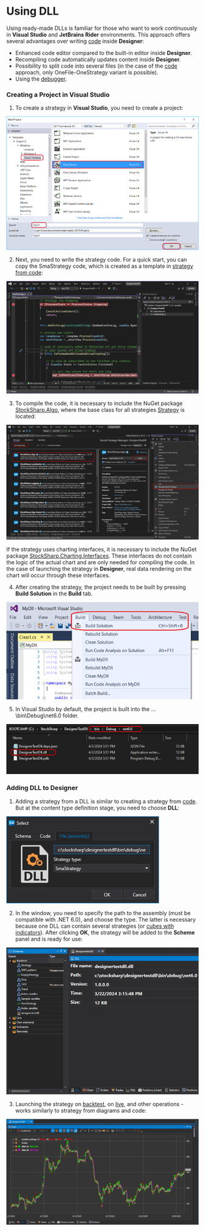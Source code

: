 # Using DLL

Using ready-made DLLs is familiar for those who want to work continuously in **Visual Studio** and **JetBrains Rider** environments. This approach offers several advantages over writing [code](Designer_Creating_strategy_from_code.md) inside **Designer**:

- Enhanced code editor compared to the built-in editor inside **Designer**.
- Recompiling code automatically updates content inside **Designer**.
- Possibility to split code into several files (in the case of the [code](Designer_Creating_strategy_from_code.md) approach, only OneFile-OneStrategy variant is possible).
- Using the [debugger](Designer_Debugging_DLL_using_Visual_Studio.md).

### Creating a Project in Visual Studio

1. To create a strategy in **Visual Studio**, you need to create a project:

![Designer Creating a DLL cube in Visual Studio 00](../images/Designer_Creating_DLL_element_in_Visual_Studio_00.png)

2. Next, you need to write the strategy code. For a quick start, you can copy the SmaStrategy code, which is created as a template in [strategy from code](Designer_Creating_strategy_from_source_code.md):

![Designer Creating a DLL cube in Visual Studio 03](../images/Designer_Creating_DLL_element_in_Visual_Studio_03.png)

3. To compile the code, it is necessary to include the NuGet package [StockSharp.Algo](https://www.nuget.org/packages/stocksharp.algo), where the base class for all strategies [Strategy](xref:StockSharp.Algo.Strategies.Strategy) is located:

![Designer Creating a DLL cube in Visual Studio 04](../images/Designer_Creating_DLL_element_in_Visual_Studio_04.png)

If the strategy uses charting interfaces, it is necessary to include the NuGet package [StockSharp.Charting.Interfaces](https://www.nuget.org/packages/stockSharp.charting.interfaces). These interfaces do not contain the logic of the actual chart and are only needed for compiling the code. In the case of launching the strategy in **Designer**, real data rendering on the chart will occur through these interfaces.

4. After creating the strategy, the project needs to be built by pressing **Build Solution** in the **Build** tab.

![Designer Creating a DLL cube in Visual Studio 01](../images/Designer_Creating_DLL_element_in_Visual_Studio_01.png)

5. In Visual Studio by default, the project is built into the …\\bin\\Debug\\net6.0 folder.

![Designer Creating a DLL cube in Visual Studio 02](../images/Designer_Creating_DLL_element_in_Visual_Studio_02.png)

### Adding DLL to Designer

1. Adding a strategy from a DLL is similar to creating a strategy from [code](Designer_Creating_strategy_from_code.md). But at the content type definition stage, you need to choose **DLL**:

![Designer_Creation_Strategy_Dll_00](../images/Designer_Creation_Strategy_Dll_00.png)

2. In the window, you need to specify the path to the assembly (must be compatible with .NET 6.0), and choose the type. The latter is necessary because one DLL can contain several strategies (or [cubes with indicators](Designer_Creating_DLL_element_in_Visual_Studio.md)). After clicking **OK**, the strategy will be added to the **Scheme** panel and is ready for use:

![Designer_Creation_Strategy_Dll_01](../images/Designer_Creation_Strategy_Dll_01.png)

3. Launching the strategy on [backtest](Designer_Backtesting_Interface.md), on [live](Designer_Add_strategy_Live_trade.md), and other operations - works similarly to strategy from diagrams and code:

![Designer_Creation_Strategy_Dll_02](../images/Designer_Creation_Strategy_Dll_02.png)
